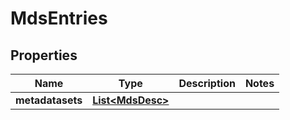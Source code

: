 
# MdsEntries

## Properties
Name | Type | Description | Notes
------------ | ------------- | ------------- | -------------
**metadatasets** | [**List&lt;MdsDesc&gt;**](MdsDesc.md) |  | 



